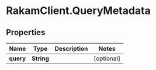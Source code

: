# RakamClient.QueryMetadata

## Properties
Name | Type | Description | Notes
------------ | ------------- | ------------- | -------------
**query** | **String** |  | [optional] 


